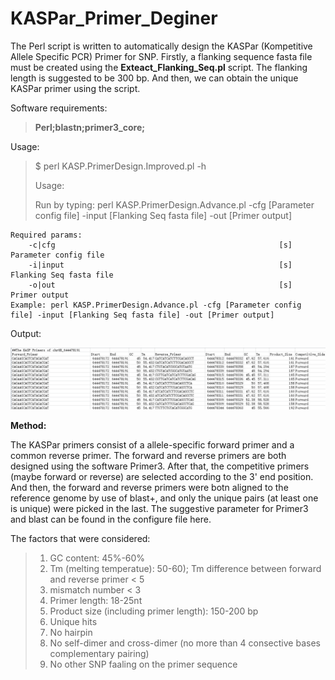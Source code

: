 # KASPar_Primer_Deginer

The Perl script is written to automatically design the KASPar (Kompetitive Allele Specific PCR) Primer for SNP. Firstly, a flanking sequence fasta file must be created using the **Exteact\_Flanking\_Seq.pl** script. The flanking length is suggested to be 300 bp. And then, we can obtain the unique KASPar primer using the script. 

Software requirements:

>**Perl;blastn;primer3_core;**

Usage:

>$ perl KASP.PrimerDesign.Improved.pl -h
>
>  Usage:
>  
>  Run by typing: perl KASP.PrimerDesign.Advance.pl -cfg [Parameter config file] -input [Flanking Seq fasta file] -out [Primer output]
>  
    Required params:
        -c|cfg                                                  [s]     Parameter config file
        -i|input                                                [s]     Flanking Seq fasta file
        -o|out                                                  [s]     Primer output
    Example: perl KASP.PrimerDesign.Advance.pl -cfg [Parameter config file] -input [Flanking Seq fasta file] -out [Primer output]


Output:


![Result](Output.png)


**Method:**

The KASPar primers consist of a allele-specific forward primer and a common reverse primer. The forward and reverse primers are both designed using the software Primer3. After that, the competitive primers (maybe forward or reverse)   are selected according to the 3' end position. And then, the forward and reverse primers were botn aligned to the reference genome by use of blast+, and only the unique pairs (at least one is unique) were picked in the last. The suggestive parameter for Primer3 and blast can be found in the configure file here.

The factors that were considered:
>1. GC content: 45%-60% <br>
>2. Tm (melting temperatue): 50-60); Tm difference between forward and reverse primer < 5 <br>
>3. mismatch number < 3 <br>
>4. Primer length: 18-25nt <br>
>5. Product size (including primer length): 150-200 bp
>6. Unique hits <br>
>7. No hairpin  <br>
>8. No self-dimer and cross-dimer (no more than 4 consective bases complementary pairing) <br>
>9. No other SNP faaling on the primer sequence